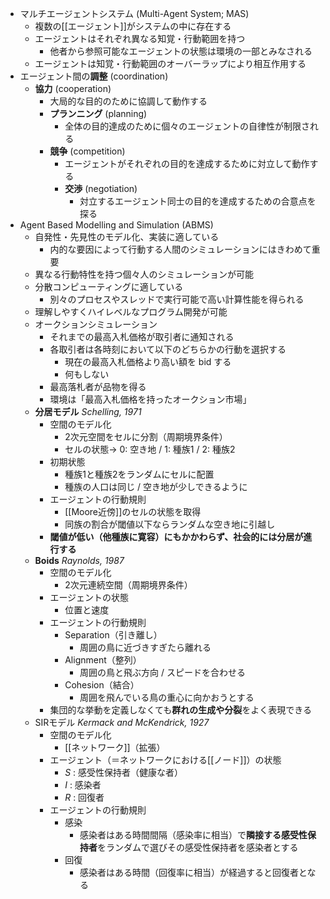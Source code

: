 - マルチエージェントシステム (Multi-Agent System; MAS)
    - 複数の[[エージェント]]がシステムの中に存在する
    - エージェントはそれぞれ異なる知覚・行動範囲を持つ
      - 他者から参照可能なエージェントの状態は環境の一部とみなされる
    - エージェントは知覚・行動範囲のオーバーラップにより相互作用する
-  エージェント間の**調整** (coordination)
    - **協力** (cooperation)
	    - 大局的な目的のために協調して動作する
	    - **プランニング** (planning)
			- 全体の目的達成のために個々のエージェントの自律性が制限される
      - **競争** (competition)
        - エージェントがそれぞれの目的を達成するために対立して動作する
        - **交渉** (negotiation)
	        - 対立するエージェント同士の目的を達成するための合意点を探る
  - Agent Based Modelling and Simulation (ABMS)
    - 自発性・先見性のモデル化、実装に適している
	     - 内的な要因によって行動する人間のシミュレーションにはきわめて重要
    - 異なる行動特性を持つ個々人のシミュレーションが可能
    - 分散コンピューティングに適している
	    - 別々のプロセスやスレッドで実行可能で高い計算性能を得られる
    - 理解しやすくハイレベルなプログラム開発が可能
    - オークションシミュレーション
	    - それまでの最高入札価格が取引者に通知される
	    - 各取引者は各時刻において以下のどちらかの行動を選択する
		    - 現在の最高入札価格より高い額を bid する
		    - 何もしない
		- 最高落札者が品物を得る
		- 環境は「最高入札価格を持ったオークション市場」
    - **分居モデル** *Schelling, 1971*
	    - 空間のモデル化
			- 2次元空間をセルに分割（周期境界条件）
			- セルの状態→ 0: 空き地 / 1: 種族1 / 2: 種族2
		- 初期状態
			- 種族1と種族2をランダムにセルに配置
			- 種族の人口は同じ / 空き地が少しできるように
		- エージェントの行動規則
			- [[Moore近傍]]のセルの状態を取得
			- 同族の割合が閾値以下ならランダムな空き地に引越し
		- **閾値が低い（他種族に寛容）にもかかわらず、社会的には分居が進行する**
    - **Boids** *Raynolds, 1987*
	    - 空間のモデル化
		    - 2次元連続空間（周期境界条件）
		- エージェントの状態
			- 位置と速度
		- エージェントの行動規則
			- Separation（引き離し）
				- 周囲の鳥に近づきすぎたら離れる
			- Alignment（整列）
				- 周囲の鳥と飛ぶ方向 / スピードを合わせる
			- Cohesion（結合）
				- 周囲を飛んでいる鳥の重心に向かおうとする
		- 集団的な挙動を定義しなくても**群れの生成や分裂**をよく表現できる
    - SIRモデル *Kermack and McKendrick, 1927*
	    - 空間のモデル化
		    - [[ネットワーク]]（拡張）
		- エージェント（＝ネットワークにおける[[ノード]]）の状態
			- $S$ : 感受性保持者（健康な者）
			- $I$ : 感染者
			- $R$ : 回復者
		- エージェントの行動規則
			- 感染
				- 感染者はある時間間隔（感染率に相当）で**隣接する感受性保持者**をランダムで選びその感受性保持者を感染者とする
			- 回復
				- 感染者はある時間（回復率に相当）が経過すると回復者となる